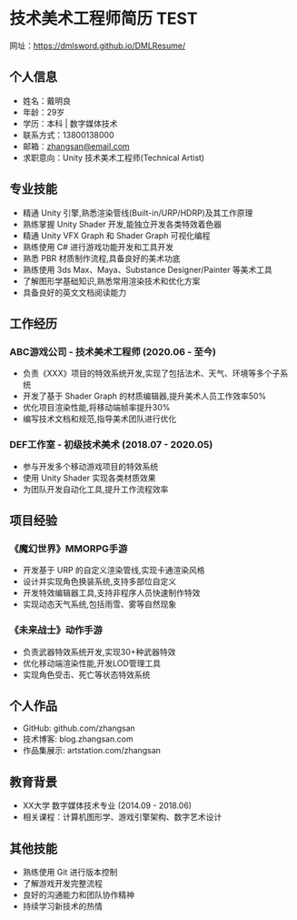 # 技术美术工程师简历 TEST

网址：https://dmlsword.github.io/DMLResume/

## 个人信息
- 姓名：戴明良
- 年龄：29岁
- 学历：本科 | 数字媒体技术
- 联系方式：13800138000
- 邮箱：zhangsan@email.com
- 求职意向：Unity 技术美术工程师(Technical Artist)

## 专业技能
- 精通 Unity 引擎,熟悉渲染管线(Built-in/URP/HDRP)及其工作原理
- 熟练掌握 Unity Shader 开发,能独立开发各类特效着色器
- 精通 Unity VFX Graph 和 Shader Graph 可视化编程
- 熟练使用 C# 进行游戏功能开发和工具开发
- 熟悉 PBR 材质制作流程,具备良好的美术功底
- 熟练使用 3ds Max、Maya、Substance Designer/Painter 等美术工具
- 了解图形学基础知识,熟悉常用渲染技术和优化方案
- 具备良好的英文文档阅读能力

## 工作经历

### ABC游戏公司 - 技术美术工程师 (2020.06 - 至今)
- 负责《XXX》项目的特效系统开发,实现了包括法术、天气、环境等多个子系统
- 开发了基于 Shader Graph 的材质编辑器,提升美术人员工作效率50%
- 优化项目渲染性能,将移动端帧率提升30%
- 编写技术文档和规范,指导美术团队进行优化

### DEF工作室 - 初级技术美术 (2018.07 - 2020.05) 
- 参与开发多个移动游戏项目的特效系统
- 使用 Unity Shader 实现各类材质效果
- 为团队开发自动化工具,提升工作流程效率

## 项目经验

### 《魔幻世界》MMORPG手游
- 开发基于 URP 的自定义渲染管线,实现卡通渲染风格
- 设计并实现角色换装系统,支持多部位自定义
- 开发特效编辑器工具,支持非程序人员快速制作特效
- 实现动态天气系统,包括雨雪、雾等自然现象

### 《未来战士》动作手游
- 负责武器特效系统开发,实现30+种武器特效
- 优化移动端渲染性能,开发LOD管理工具
- 实现角色受击、死亡等状态特效系统

## 个人作品
- GitHub: github.com/zhangsan
- 技术博客: blog.zhangsan.com
- 作品集展示: artstation.com/zhangsan

## 教育背景
- XX大学 数字媒体技术专业 (2014.09 - 2018.06)
- 相关课程：计算机图形学、游戏引擎架构、数字艺术设计

## 其他技能
- 熟练使用 Git 进行版本控制
- 了解游戏开发完整流程
- 良好的沟通能力和团队协作精神
- 持续学习新技术的热情

